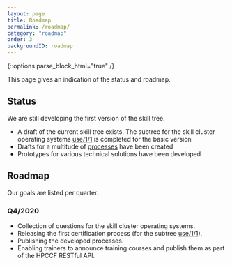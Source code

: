 ```yaml
---
layout: page
title: Roadmap
permalink: /roadmap/
category: "roadmap"
order: 3
backgroundID: roadmap
---
```

{::options parse_block_html="true" /}

This page gives an indication of the status and roadmap.

## Status

We are still developing the first version of the skill tree.

  * A draft of the current skill tree exists. The subtree for the skill cluster operating systems [use/1/1](https://www.hpc-certification.org/wiki/skill-tree/use/1/b) is completed for the basic version
  * Drafts for a multitude of [processes](/processes/) have been created
  * Prototypes for various technical solutions have been developed

## Roadmap

Our goals are listed per quarter.

### Q4/2020

  * Collection of questions for the skill cluster operating systems.
  * Releasing the first certification process (for the subtree [use/1/1](https://www.hpc-certification.org/wiki/skill-tree/use/1/b)).
  * Publishing the developed processes.
  * Enabling trainers to announce training courses and publish them as part of the HPCCF RESTful API.
